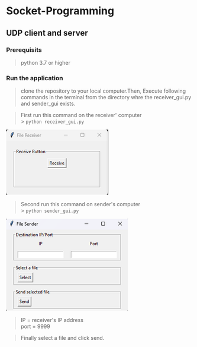 # Socket-Programming

## UDP client and server

### Prerequisits

> python 3.7 or higher

### Run the application

> clone the repository to your local computer.Then, Execute following commands in the terminal from the directory whre the receiver_gui.py and sender_gui exists.

> First run this command on the receiver' computer<br/> > `python receiver_gui.py`<br/>

<img src="/assets/receiver.png">

> Second run this command on sender's computer</br> > `python sender_gui.py`<br/>

<img src="/assets/sender.png">

> IP = receiver's IP address<br/>
> port = 9999

> Finally select a file and click send.
